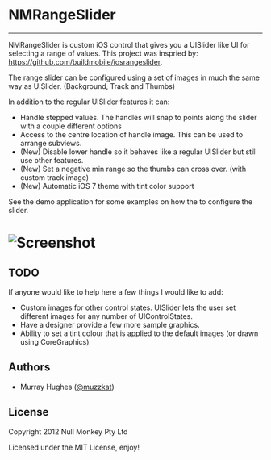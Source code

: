 
# NMRangeSlider

* * * * * * * * * * *

NMRangeSlider is custom iOS control that gives you a UISlider like UI for selecting a range of values. This project was inspried by: https://github.com/buildmobile/iosrangeslider.

The range slider can be configured using a set of images in much the same way as UISlider. (Background, Track and Thumbs)

In addition to the regular UISlider features it can:

* Handle stepped values. The handles will snap to points along the slider with a couple different options
* Access to the centre location of handle image. This can be used to arrange subviews.
* (New) Disable lower handle so it behaves like a regular UISlider but still use other features.
* (New) Set a negative min range so the thumbs can cross over. (with custom track image)
* (New) Automatic iOS 7 theme with tint color support

See the demo application for some examples on how the to configure the slider.

# ![Screenshot](https://raw.github.com/muZZkat/NMRangeSlider/master/NMRangeSlider-ScreenShot.png)

## TODO

If anyone would like to help here a few things I would like to add:

* Custom images for other control states. UISlider lets the user set different images for any number of UIControlStates.
* Have a designer provide a few more sample graphics.
* Ability to set a tint colour that is applied to the default images (or drawn using CoreGraphics)


## Authors

* Murray Hughes ([@muzzkat](https://twitter.com/muzzkat))

## License

Copyright 2012 Null Monkey Pty Ltd

Licensed under the MIT License, enjoy!

